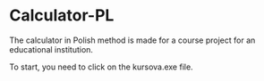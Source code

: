 # Calculator-PL
The calculator in Polish method is made for a course project for an educational institution.

To start, you need to click on the kursova.exe file.
